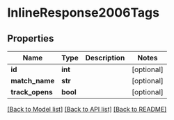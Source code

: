 # InlineResponse2006Tags

## Properties
Name | Type | Description | Notes
------------ | ------------- | ------------- | -------------
**id** | **int** |  | [optional] 
**match_name** | **str** |  | [optional] 
**track_opens** | **bool** |  | [optional] 

[[Back to Model list]](../README.md#documentation-for-models) [[Back to API list]](../README.md#documentation-for-api-endpoints) [[Back to README]](../README.md)


